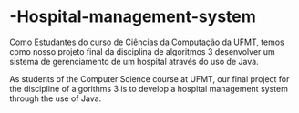 # -Hospital-management-system

Como Estudantes do curso de Ciências da Computação da UFMT, temos como nosso projeto final da disciplina de algoritmos 3 desenvolver um sistema de gerenciamento de um hospital através do uso de Java. 


As students of the Computer Science course at UFMT, our final project for the discipline of algorithms 3 is to develop a hospital management system through the use of Java.
